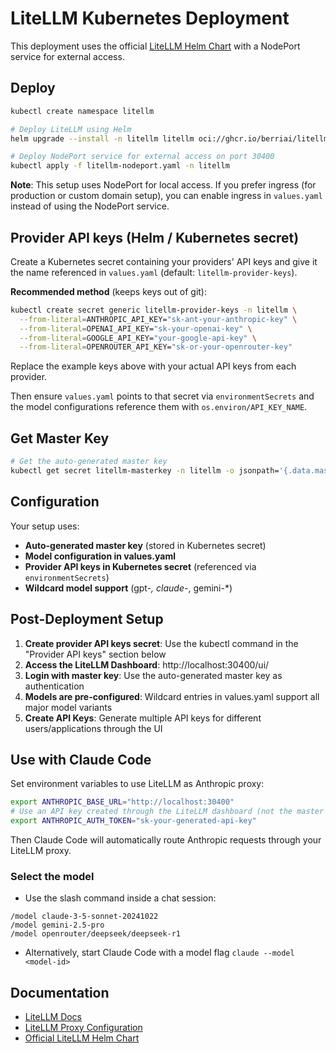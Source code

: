 # LiteLLM Kubernetes Deployment

This deployment uses the official [LiteLLM Helm Chart](https://github.com/BerriAI/litellm/tree/main/deploy/charts/litellm-helm) with a NodePort service for external access.

## Deploy

```bash
kubectl create namespace litellm

# Deploy LiteLLM using Helm
helm upgrade --install -n litellm litellm oci://ghcr.io/berriai/litellm-helm -f values.yaml

# Deploy NodePort service for external access on port 30400
kubectl apply -f litellm-nodeport.yaml -n litellm
```

**Note**: This setup uses NodePort for local access. If you prefer ingress (for production or custom domain setup), you can enable ingress in `values.yaml` instead of using the NodePort service.

## Provider API keys (Helm / Kubernetes secret)

Create a Kubernetes secret containing your providers' API keys and give it
the name referenced in `values.yaml` (default: `litellm-provider-keys`).

**Recommended method** (keeps keys out of git):

```bash
kubectl create secret generic litellm-provider-keys -n litellm \
  --from-literal=ANTHROPIC_API_KEY="sk-ant-your-anthropic-key" \
  --from-literal=OPENAI_API_KEY="sk-your-openai-key" \
  --from-literal=GOOGLE_API_KEY="your-google-api-key" \
  --from-literal=OPENROUTER_API_KEY="sk-or-your-openrouter-key"
```

Replace the example keys above with your actual API keys from each provider.

Then ensure `values.yaml` points to that secret via `environmentSecrets` and the model configurations reference them with `os.environ/API_KEY_NAME`.

## Get Master Key

```bash
# Get the auto-generated master key
kubectl get secret litellm-masterkey -n litellm -o jsonpath='{.data.masterkey}' | base64 -d
```

## Configuration

Your setup uses:
- **Auto-generated master key** (stored in Kubernetes secret)
- **Model configuration in values.yaml**
- **Provider API keys in Kubernetes secret** (referenced via `environmentSecrets`)
- **Wildcard model support** (gpt-*, claude-*, gemini-*)

## Post-Deployment Setup

1. **Create provider API keys secret**: Use the kubectl command in the "Provider API keys" section below
2. **Access the LiteLLM Dashboard**: http://localhost:30400/ui/
3. **Login with master key**: Use the auto-generated master key as authentication
4. **Models are pre-configured**: Wildcard entries in values.yaml support all major model variants
5. **Create API Keys**: Generate multiple API keys for different users/applications through the UI

## Use with Claude Code

Set environment variables to use LiteLLM as Anthropic proxy:

```bash
export ANTHROPIC_BASE_URL="http://localhost:30400"
# Use an API key created through the LiteLLM dashboard (not the master key):
export ANTHROPIC_AUTH_TOKEN="sk-your-generated-api-key"
```

Then Claude Code will automatically route Anthropic requests through your LiteLLM proxy.

### Select the model

- Use the slash command inside a chat session:

```
/model claude-3-5-sonnet-20241022
/model gemini-2.5-pro
/model openrouter/deepseek/deepseek-r1
```

- Alternatively, start Claude Code with a model flag `claude --model <model-id>`


## Documentation

- [LiteLLM Docs](https://docs.litellm.ai/)
- [LiteLLM Proxy Configuration](https://docs.litellm.ai/docs/proxy/configs)
- [Official LiteLLM Helm Chart](https://github.com/BerriAI/litellm/tree/main/deploy/charts/litellm-helm)
